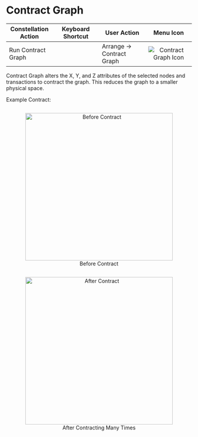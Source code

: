 # Contract Graph

<table class="table table-striped">
<colgroup>
<col style="width: 25%" />
<col style="width: 25%" />
<col style="width: 25%" />
<col style="width: 25%" />
</colgroup>
<thead>
<tr class="header">
<th>Constellation Action</th>
<th>Keyboard Shortcut</th>
<th>User Action</th>
<th style="text-align: center;">Menu Icon</th>
</tr>
</thead>
<tbody>
<tr class="odd">
<td>Run Contract Graph</td>
<td></td>
<td>Arrange -&gt; Contract Graph</td>
<td style="text-align: center;"><img src="../ext/docs/CoreArrangementPlugins/resources/contractGraph.png" alt="Contract Graph Icon" /></td>
</tr>
</tbody>
</table>

Contract Graph alters the X, Y, and Z attributes of the selected nodes
and transactions to contract the graph. This reduces the graph to a
smaller physical space.

Example Contract:

<div style="text-align: center">
    <figure style = "display: inline-block">
        <img height=400 src="../ext/docs/CoreArrangementPlugins/resources/BeforeContract.png" alt="Before Contract" />
        <figcaption>Before Contract</figcaption>
    </figure>
    <figure style = "display: inline-block">
        <img height=400 src="../ext/docs/CoreArrangementPlugins/resources/AfterContract.png" alt="After Contract" />
        <figcaption>After Contracting Many Times</figcaption>
    </figure>
</div>